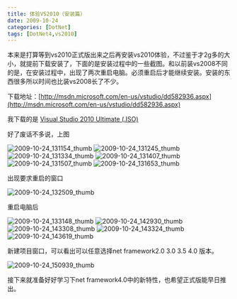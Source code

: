 ```yaml
---
title: 体验VS2010（安装篇）
date: 2009-10-24
categories: [DotNet]
tags: [DotNet4,vs2010]
---
```


本来是打算等到vs2010正式版出来之后再安装vs2010体验，不过鉴于才2g多的大小，就提前下载安装了，下面的是安装过程中的一些截图。和以前装vs2008不同的是，在安装过程中，出现了两次重启电脑。必须重启后才能继续安装。安装的东西很多所以时间也比装vs2008长了不少。
<!--more-->

下载地址：[http://msdn.microsoft.com/en-us/vstudio/dd582936.aspx](http://msdn.microsoft.com/en-us/vstudio/dd582936.aspx)

我下载的是 [Visual Studio 2010 Ultimate (.ISO)](http://go.microsoft.com/fwlink/?LinkID=165572) 

好了废话不多说，上图

![2009-10-24_131154_thumb](http://fwhyy.com/img/post/2009-10-24_131154_thumb.png)
![2009-10-24_131245_thumb](http://fwhyy.com/img/post/2009-10-24_131245_thumb.png)
![2009-10-24_131334_thumb](http://fwhyy.com/img/post/2009-10-24_131334_thumb.png)
![2009-10-24_131407_thumb](http://fwhyy.com/img/post/2009-10-24_131407_thumb.png)
![2009-10-24_131507_thumb](http://fwhyy.com/img/post/2009-10-24_131507_thumb.png)
![2009-10-24_131653_thumb](http://fwhyy.com/img/post/2009-10-24_131653_thumb.png)

出现要求重启的窗口

![2009-10-24_132509_thumb](http://fwhyy.com/img/post/2009-10-24_132509_thumb.png)

重启电脑后

![2009-10-24_133148_thumb](http://fwhyy.com/img/post/2009-10-24_133148_thumb.png)
![2009-10-24_142930_thumb](http://fwhyy.com/img/post/2009-10-24_142930_thumb.png)
![2009-10-24_143308_thumb](http://fwhyy.com/img/post/2009-10-24_143308_thumb.png)
![2009-10-24_143324_thumb](http://fwhyy.com/img/post/2009-10-24_143324_thumb.png)
![2009-10-24_143619_thumb](http://fwhyy.com/img/post/2009-10-24_143619_thumb.png)

新建项目窗口，可以看出可以任意选择net framework2.0 3.0 3.5 4.0 版本。

![2009-10-24_150939_thumb](http://fwhyy.com/img/post/2009-10-24_150939_thumb.png)

接下来就准备好好学习下net framework4.0中的新特性，也希望正式版能早日推出。


